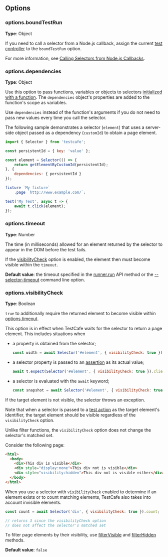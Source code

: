 ## Options

### options.boundTestRun

**Type**: Object

If you need to call a selector from a Node.js callback, assign the current [test controller](/testcafe/documentation/reference/test-api/testcontroller/) to the `boundTestRun` option.

For more information, see [Calling Selectors from Node.js Callbacks](/testcafe/documentation/guides/basic-guides/select-page-elements.html#call-selectors-from-nodejs-callbacks).

### options.dependencies

**Type**: Object

Use this option to pass functions, variables or objects to selectors [initialized with a function](/testcafe/documentation/guides/basic-guides/select-page-elements.html#create-selectors). The `dependencies` object's properties are added to the function's scope as variables.

Use `dependencies` instead of the function's arguments if you do not need to pass new values every time you call the selector.

The following sample demonstrates a selector (`element`) that uses a server-side object passed as a dependency (`customId`) to obtain a page element.

```js
import { Selector } from 'testcafe';

const persistentId = { key: 'value' };

const element = Selector(() => {
    return getElementByCustomId(persistentId);
}, {
    dependencies: { persistentId }
});

fixture `My fixture`
    .page `http://www.example.com/`;

test('My Test', async t => {
    await t.click(element);
});
```

### options.timeout

**Type**: Number

The time (in milliseconds) allowed for an element returned by the selector to appear in the DOM before the test fails.

If the [visibilityCheck](#optionsvisibilitycheck) option is enabled, the element then must become visible within the `timeout`.

**Default value**: the timeout specified in the [runner.run](/testcafe/documentation/reference/testcafe-api/runner/run.html) API method or the [--selector-timeout](/testcafe/documentation/reference/command-line-interface.html#--selector-timeout-ms) command line option.

### options.visibilityCheck

**Type**: Boolean

`true` to additionally require the returned element to become visible within [options.timeout](#optionstimeout).

This option is in effect when TestCafe waits for the selector to return a page element. This includes situations when

* a property is obtained from the selector;

    ```js
    const width = await Selector('#element', { visibilityCheck: true }).clientWidth;
    ```

* a selector property is passed to an [assertion](/testcafe/documentation/guides/basic-guides/assert.html) as its actual value;

    ```js
    await t.expect(Selector('#element', { visibilityCheck: true }).clientWidth).eql(400);
    ```

* a selector is evaluated with the `await` keyword;

    ```js
    const snapshot = await Selector('#element', { visibilityCheck: true })();
    ```

If the target element is not visible, the selector throws an exception.

Note that when a selector is passed to a [test action](/testcafe/documentation/guides/basic-guides/interact-with-the-page.html) as the target element's identifier, the target element should be visible regardless of the `visibilityCheck` option.

Unlike filter functions, the `visibilityCheck` option does not change the selector's matched set.

Consider the following page:

```html
<html>
  <body>
    <div>This div is visible</div>
    <div style="display:none">This div not is visible</div>
    <div style="visibility:hidden">This div not is visible either</div>
  </body>
</html>
```

When you use a selector with `visibilityCheck` enabled to determine if an element exists or to count matching elements, TestCafe also takes into account invisible elements.

```js
const count = await Selector('div', { visibilityCheck: true }).count;

// returns 3 since the visibilityCheck option
// does not affect the selector's matched set
```

To filter page elements by their visibility, use [filterVisible](/testcafe/documentation/reference/test-api/selector/filtervisible.html) and [filterHidden](/testcafe/documentation/reference/test-api/selector/filterhidden.html) methods.

**Default value**: `false`
